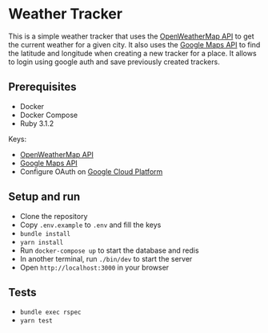 # Weather Tracker

This is a simple weather tracker that uses the [OpenWeatherMap API](https://openweathermap.org/api) to get the current weather for a given city. It also uses the [Google Maps API](https://developers.google.com/maps/documentation/javascript/tutorial) to find the latitude and longitude when creating a new tracker for a place.
It allows to login using google auth and save previously created trackers.

## Prerequisites

- Docker
- Docker Compose
- Ruby 3.1.2

Keys:

- [OpenWeatherMap API](https://openweathermap.org/api)
- [Google Maps API](https://developers.google.com/maps/documentation/javascript/tutorial)
- Configure OAuth on [Google Cloud Platform](https://console.cloud.google.com/apis/credentials/consent)

## Setup and run

- Clone the repository
- Copy `.env.example` to `.env` and fill the keys
- `bundle install`
- `yarn install`
- Run `docker-compose up` to start the database and redis
- In another terminal, run `./bin/dev` to start the server
- Open `http://localhost:3000` in your browser

## Tests

- `bundle exec rspec`
- `yarn test`
